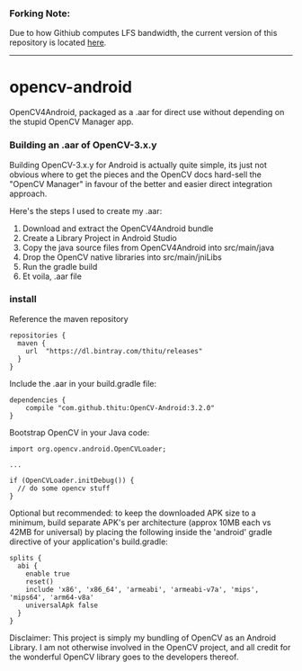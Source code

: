 ### Forking Note:
Due to how Githiub computes LFS bandwidth, the current version of this repository is located [here](https://github.com/thitu/opencv-android).

---

# opencv-android

OpenCV4Android, packaged as a .aar for direct use without depending on the stupid OpenCV Manager app.

### Building an .aar of OpenCV-3.x.y

Building OpenCV-3.x.y for Android is actually quite simple, its just not obvious where to get the pieces and the OpenCV docs hard-sell the "OpenCV Manager" in favour of the better and easier direct integration approach.

Here's the steps I used to create my .aar:

1. Download and extract the OpenCV4Android bundle
2. Create a Library Project in Android Studio
3. Copy the java source files from OpenCV4Android into src/main/java
4. Drop the OpenCV native libraries into src/main/jniLibs
5. Run the gradle build
6. Et voila, .aar file

### install

Reference the maven repository

    repositories {
      maven {
        url  "https://dl.bintray.com/thitu/releases"
      }
    }

Include the .aar in your build.gradle file:

    dependencies {
        compile "com.github.thitu:OpenCV-Android:3.2.0"
    }
    
Bootstrap OpenCV in your Java code:
    
    import org.opencv.android.OpenCVLoader;
    
    ...
    
    if (OpenCVLoader.initDebug()) {
      // do some opencv stuff
    }

Optional but recommended: to keep the downloaded APK size to a minimum, build separate APK's per architecture (approx 10MB each vs 42MB for universal) by placing the following inside the 'android' gradle directive of your application's build.gradle:

    splits {
      abi {
        enable true
        reset()
        include 'x86', 'x86_64', 'armeabi', 'armeabi-v7a', 'mips', 'mips64', 'arm64-v8a'
        universalApk false
      }
    }

Disclaimer: This project is simply my bundling of OpenCV as an Android Library. I am not otherwise involved in the OpenCV project, and all credit for the wonderful OpenCV library goes to the developers thereof.

